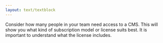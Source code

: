 ```yaml
---
layout: text/textblock
---
```

Consider how many people in your team need access to a CMS. This will show you what kind of subscription model or license suits best. It is important to understand what the license includes.

